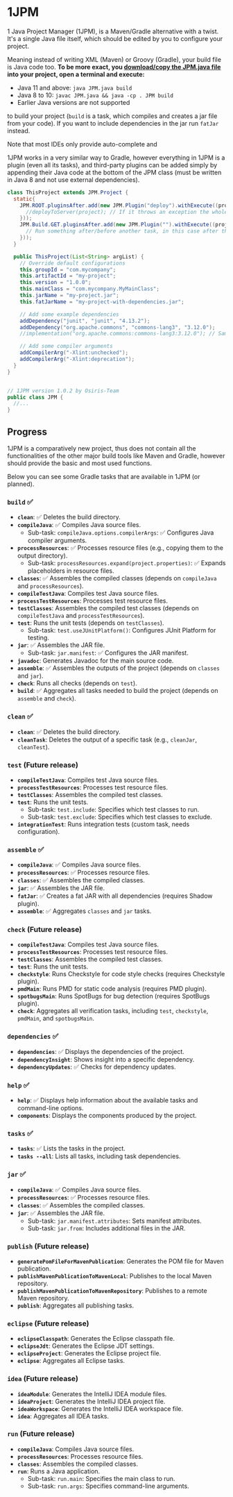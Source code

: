 # 1JPM
1 Java Project Manager (1JPM), is a Maven/Gradle alternative with a twist. 
It's a single Java file itself, which should be edited by you to configure your project.

Meaning instead of writing XML (Maven) or Groovy (Gradle), your build file is Java code too.
**To be more exact, you [download/copy the JPM.java file](https://github.com/Osiris-Team/1JPM/releases/) into your project, open a terminal and execute:**

- Java 11 and above: `java JPM.java build`
- Java 8 to 10:  `javac JPM.java && java -cp . JPM build`
- Earlier Java versions are not supported

to build your project (`build` is a task, which compiles and creates a jar file from your code).
If you want to include dependencies in the jar run `fatJar` instead.

Note that most IDEs only provide auto-complete and

1JPM works in a very similar way to Gradle, however
everything in 1JPM is a plugin (even all its tasks), 
and third-party plugins can be added simply by appending their Java code at the bottom of the JPM class
(must be written in Java 8 and not use external dependencies).

```java
class ThisProject extends JPM.Project {
  static{
    JPM.ROOT.pluginsAfter.add(new JPM.Plugin("deploy").withExecute((project) -> { // Register custom task
      //deployToServer(project); // If it throws an exception the whole build stops
    }));
    JPM.Build.GET.pluginsAfter.add(new JPM.Plugin("").withExecute((project) -> {
      // Run something after/before another task, in this case after the "build" task
    }));
  }

  public ThisProject(List<String> argList) {
    // Override default configurations
    this.groupId = "com.mycompany";
    this.artifactId = "my-project";
    this.version = "1.0.0";
    this.mainClass = "com.mycompany.MyMainClass";
    this.jarName = "my-project.jar";
    this.fatJarName = "my-project-with-dependencies.jar";

    // Add some example dependencies
    addDependency("junit", "junit", "4.13.2");
    addDependency("org.apache.commons", "commons-lang3", "3.12.0");
    //implementation("org.apache.commons:commons-lang3:3.12.0"); // Same as above but similar to Gradle DSL

    // Add some compiler arguments
    addCompilerArg("-Xlint:unchecked");
    addCompilerArg("-Xlint:deprecation");
  }
}


// 1JPM version 1.0.2 by Osiris-Team
public class JPM {
  //...
}
```


## Progress
1JPM is a comparatively new project, thus does not contain all the functionalities of the other
major build tools like Maven and Gradle, however should provide the basic and most used functions.

Below you can see some Gradle tasks that are available in 1JPM (or planned).

### `build` ✅

- **`clean`**: ✅ Deletes the build directory.
- **`compileJava`**: ✅ Compiles Java source files.
    - Sub-task: `compileJava.options.compilerArgs`: ✅ Configures Java compiler arguments.
- **`processResources`**: ✅ Processes resource files (e.g., copying them to the output directory).
    - Sub-task: `processResources.expand(project.properties)`: ✅ Expands placeholders in resource files.
- **`classes`**: ✅ Assembles the compiled classes (depends on `compileJava` and `processResources`).
- **`compileTestJava`**: Compiles test Java source files.
- **`processTestResources`**: Processes test resource files.
- **`testClasses`**: Assembles the compiled test classes (depends on `compileTestJava` and `processTestResources`).
- **`test`**: Runs the unit tests (depends on `testClasses`).
    - Sub-task: `test.useJUnitPlatform()`: Configures JUnit Platform for testing.
- **`jar`**: ✅ Assembles the JAR file.
    - Sub-task: `jar.manifest`: ✅ Configures the JAR manifest.
- **`javadoc`**: Generates Javadoc for the main source code.
- **`assemble`**: ✅ Assembles the outputs of the project (depends on `classes` and `jar`).
- **`check`**: Runs all checks (depends on `test`).
- **`build`**: ✅ Aggregates all tasks needed to build the project (depends on `assemble` and `check`).

### `clean` ✅

- **`clean`**: ✅ Deletes the build directory.
- **`cleanTask`**: Deletes the output of a specific task (e.g., `cleanJar`, `cleanTest`).

### `test` (Future release)

- **`compileTestJava`**: Compiles test Java source files.
- **`processTestResources`**: Processes test resource files.
- **`testClasses`**: Assembles the compiled test classes.
- **`test`**: Runs the unit tests.
    - Sub-task: `test.include`: Specifies which test classes to run.
    - Sub-task: `test.exclude`: Specifies which test classes to exclude.
- **`integrationTest`**: Runs integration tests (custom task, needs configuration).

### `assemble` ✅

- **`compileJava`**: ✅ Compiles Java source files.
- **`processResources`**: ✅ Processes resource files.
- **`classes`**: ✅ Assembles the compiled classes.
- **`jar`**: ✅ Assembles the JAR file.
- **`fatJar`**: ✅ Creates a fat JAR with all dependencies (requires Shadow plugin).
- **`assemble`**: ✅ Aggregates `classes` and `jar` tasks.

### `check` (Future release)

- **`compileTestJava`**: Compiles test Java source files.
- **`processTestResources`**: Processes test resource files.
- **`testClasses`**: Assembles the compiled test classes.
- **`test`**: Runs the unit tests.
- **`checkstyle`**: Runs Checkstyle for code style checks (requires Checkstyle plugin).
- **`pmdMain`**: Runs PMD for static code analysis (requires PMD plugin).
- **`spotbugsMain`**: Runs SpotBugs for bug detection (requires SpotBugs plugin).
- **`check`**: Aggregates all verification tasks, including `test`, `checkstyle`, `pmdMain`, and `spotbugsMain`.

### `dependencies` ✅

- **`dependencies`**: ✅ Displays the dependencies of the project.
- **`dependencyInsight`**: Shows insight into a specific dependency.
- **`dependencyUpdates`**: ✅ Checks for dependency updates.

### `help` ✅

- **`help`**: ✅ Displays help information about the available tasks and command-line options.
- **`components`**: Displays the components produced by the project.

### `tasks` ✅

- **`tasks`**: ✅ Lists the tasks in the project.
- **`tasks --all`**: Lists all tasks, including task dependencies.

### `jar` ✅

- **`compileJava`**: ✅ Compiles Java source files.
- **`processResources`**: ✅ Processes resource files.
- **`classes`**: ✅ Assembles the compiled classes.
- **`jar`**: ✅ Assembles the JAR file.
    - Sub-task: `jar.manifest.attributes`: Sets manifest attributes.
    - Sub-task: `jar.from`: Includes additional files in the JAR.

### `publish` (Future release)

- **`generatePomFileForMavenPublication`**: Generates the POM file for Maven publication.
- **`publishMavenPublicationToMavenLocal`**: Publishes to the local Maven repository.
- **`publishMavenPublicationToMavenRepository`**: Publishes to a remote Maven repository.
- **`publish`**: Aggregates all publishing tasks.

### `eclipse` (Future release)

- **`eclipseClasspath`**: Generates the Eclipse classpath file.
- **`eclipseJdt`**: Generates the Eclipse JDT settings.
- **`eclipseProject`**: Generates the Eclipse project file.
- **`eclipse`**: Aggregates all Eclipse tasks.

### `idea` (Future release)

- **`ideaModule`**: Generates the IntelliJ IDEA module files.
- **`ideaProject`**: Generates the IntelliJ IDEA project file.
- **`ideaWorkspace`**: Generates the IntelliJ IDEA workspace file.
- **`idea`**: Aggregates all IDEA tasks.

### `run` (Future release)

- **`compileJava`**: Compiles Java source files.
- **`processResources`**: Processes resource files.
- **`classes`**: Assembles the compiled classes.
- **`run`**: Runs a Java application.
    - Sub-task: `run.main`: Specifies the main class to run.
    - Sub-task: `run.args`: Specifies command-line arguments.